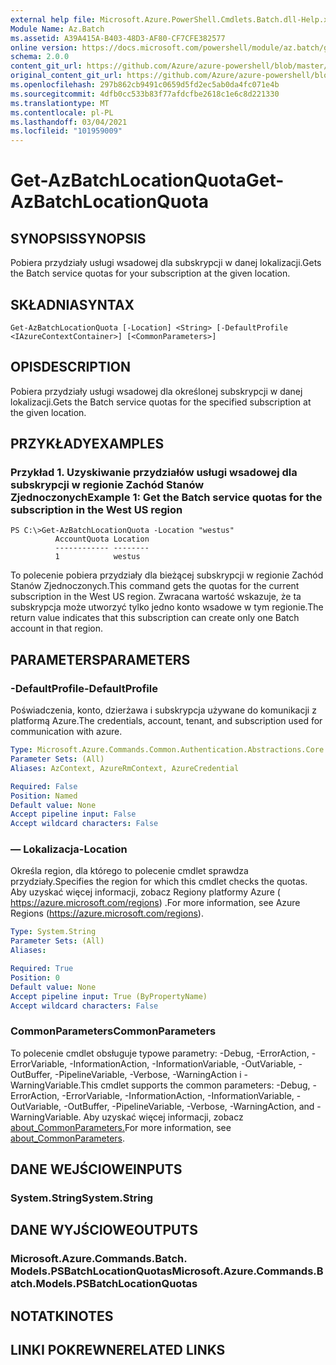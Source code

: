 ```yaml
---
external help file: Microsoft.Azure.PowerShell.Cmdlets.Batch.dll-Help.xml
Module Name: Az.Batch
ms.assetid: A39A415A-B403-48D3-AF80-CF7CFE382577
online version: https://docs.microsoft.com/powershell/module/az.batch/get-azbatchlocationquota
schema: 2.0.0
content_git_url: https://github.com/Azure/azure-powershell/blob/master/src/Batch/Batch/help/Get-AzBatchLocationQuota.md
original_content_git_url: https://github.com/Azure/azure-powershell/blob/master/src/Batch/Batch/help/Get-AzBatchLocationQuota.md
ms.openlocfilehash: 297b862cb9491c0659d5fd2ec5ab0da4fc071e4b
ms.sourcegitcommit: 4dfb0cc533b83f77afdcfbe2618c1e6c8d221330
ms.translationtype: MT
ms.contentlocale: pl-PL
ms.lasthandoff: 03/04/2021
ms.locfileid: "101959009"
---
```

# <span data-ttu-id="c6152-101">Get-AzBatchLocationQuota</span><span class="sxs-lookup"><span data-stu-id="c6152-101">Get-AzBatchLocationQuota</span></span>

## <span data-ttu-id="c6152-102">SYNOPSIS</span><span class="sxs-lookup"><span data-stu-id="c6152-102">SYNOPSIS</span></span>
<span data-ttu-id="c6152-103">Pobiera przydziały usługi wsadowej dla subskrypcji w danej lokalizacji.</span><span class="sxs-lookup"><span data-stu-id="c6152-103">Gets the Batch service quotas for your subscription at the given location.</span></span>

## <span data-ttu-id="c6152-104">SKŁADNIA</span><span class="sxs-lookup"><span data-stu-id="c6152-104">SYNTAX</span></span>

```
Get-AzBatchLocationQuota [-Location] <String> [-DefaultProfile <IAzureContextContainer>] [<CommonParameters>]
```

## <span data-ttu-id="c6152-105">OPIS</span><span class="sxs-lookup"><span data-stu-id="c6152-105">DESCRIPTION</span></span>
<span data-ttu-id="c6152-106">Pobiera przydziały usługi wsadowej dla określonej subskrypcji w danej lokalizacji.</span><span class="sxs-lookup"><span data-stu-id="c6152-106">Gets the Batch service quotas for the specified subscription at the given location.</span></span>

## <span data-ttu-id="c6152-107">PRZYKŁADY</span><span class="sxs-lookup"><span data-stu-id="c6152-107">EXAMPLES</span></span>

### <span data-ttu-id="c6152-108">Przykład 1. Uzyskiwanie przydziałów usługi wsadowej dla subskrypcji w regionie Zachód Stanów Zjednoczonych</span><span class="sxs-lookup"><span data-stu-id="c6152-108">Example 1: Get the Batch service quotas for the subscription in the West US region</span></span>
```
PS C:\>Get-AzBatchLocationQuota -Location "westus"
          AccountQuota Location
          ------------ --------
          1            westus
```

<span data-ttu-id="c6152-109">To polecenie pobiera przydziały dla bieżącej subskrypcji w regionie Zachód Stanów Zjednoczonych.</span><span class="sxs-lookup"><span data-stu-id="c6152-109">This command gets the quotas for the current subscription in the West US region.</span></span>
<span data-ttu-id="c6152-110">Zwracana wartość wskazuje, że ta subskrypcja może utworzyć tylko jedno konto wsadowe w tym regionie.</span><span class="sxs-lookup"><span data-stu-id="c6152-110">The return value indicates that this subscription can create only one Batch account in that region.</span></span>

## <span data-ttu-id="c6152-111">PARAMETERS</span><span class="sxs-lookup"><span data-stu-id="c6152-111">PARAMETERS</span></span>

### <span data-ttu-id="c6152-112">-DefaultProfile</span><span class="sxs-lookup"><span data-stu-id="c6152-112">-DefaultProfile</span></span>
<span data-ttu-id="c6152-113">Poświadczenia, konto, dzierżawa i subskrypcja używane do komunikacji z platformą Azure.</span><span class="sxs-lookup"><span data-stu-id="c6152-113">The credentials, account, tenant, and subscription used for communication with azure.</span></span>

```yaml
Type: Microsoft.Azure.Commands.Common.Authentication.Abstractions.Core.IAzureContextContainer
Parameter Sets: (All)
Aliases: AzContext, AzureRmContext, AzureCredential

Required: False
Position: Named
Default value: None
Accept pipeline input: False
Accept wildcard characters: False
```

### <span data-ttu-id="c6152-114">— Lokalizacja</span><span class="sxs-lookup"><span data-stu-id="c6152-114">-Location</span></span>
<span data-ttu-id="c6152-115">Określa region, dla którego to polecenie cmdlet sprawdza przydziały.</span><span class="sxs-lookup"><span data-stu-id="c6152-115">Specifies the region for which this cmdlet checks the quotas.</span></span>
<span data-ttu-id="c6152-116">Aby uzyskać więcej informacji, zobacz Regiony platformy Azure ( https://azure.microsoft.com/regions) .</span><span class="sxs-lookup"><span data-stu-id="c6152-116">For more information, see Azure Regions (https://azure.microsoft.com/regions).</span></span>

```yaml
Type: System.String
Parameter Sets: (All)
Aliases:

Required: True
Position: 0
Default value: None
Accept pipeline input: True (ByPropertyName)
Accept wildcard characters: False
```

### <span data-ttu-id="c6152-117">CommonParameters</span><span class="sxs-lookup"><span data-stu-id="c6152-117">CommonParameters</span></span>
<span data-ttu-id="c6152-118">To polecenie cmdlet obsługuje typowe parametry: -Debug, -ErrorAction, -ErrorVariable, -InformationAction, -InformationVariable, -OutVariable, -OutBuffer, -PipelineVariable, -Verbose, -WarningAction i -WarningVariable.</span><span class="sxs-lookup"><span data-stu-id="c6152-118">This cmdlet supports the common parameters: -Debug, -ErrorAction, -ErrorVariable, -InformationAction, -InformationVariable, -OutVariable, -OutBuffer, -PipelineVariable, -Verbose, -WarningAction, and -WarningVariable.</span></span> <span data-ttu-id="c6152-119">Aby uzyskać więcej informacji, zobacz [about_CommonParameters.](http://go.microsoft.com/fwlink/?LinkID=113216)</span><span class="sxs-lookup"><span data-stu-id="c6152-119">For more information, see [about_CommonParameters](http://go.microsoft.com/fwlink/?LinkID=113216).</span></span>

## <span data-ttu-id="c6152-120">DANE WEJŚCIOWE</span><span class="sxs-lookup"><span data-stu-id="c6152-120">INPUTS</span></span>

### <span data-ttu-id="c6152-121">System.String</span><span class="sxs-lookup"><span data-stu-id="c6152-121">System.String</span></span>

## <span data-ttu-id="c6152-122">DANE WYJŚCIOWE</span><span class="sxs-lookup"><span data-stu-id="c6152-122">OUTPUTS</span></span>

### <span data-ttu-id="c6152-123">Microsoft.Azure.Commands.Batch. Models.PSBatchLocationQuotas</span><span class="sxs-lookup"><span data-stu-id="c6152-123">Microsoft.Azure.Commands.Batch.Models.PSBatchLocationQuotas</span></span>

## <span data-ttu-id="c6152-124">NOTATKI</span><span class="sxs-lookup"><span data-stu-id="c6152-124">NOTES</span></span>

## <span data-ttu-id="c6152-125">LINKI POKREWNE</span><span class="sxs-lookup"><span data-stu-id="c6152-125">RELATED LINKS</span></span>
